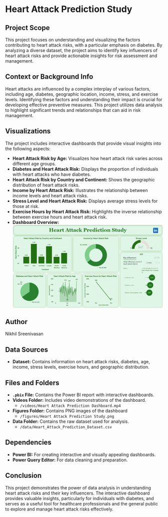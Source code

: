 # Heart Attack Prediction Study

## Project Scope
This project focuses on understanding and visualizing the factors contributing to heart attack risks, with a particular emphasis on diabetes. By analyzing a diverse dataset, the project aims to identify key influencers of heart attack risks and provide actionable insights for risk assessment and management.

## Context or Background Info
Heart attacks are influenced by a complex interplay of various factors, including age, diabetes, geographic location, income, stress, and exercise levels. Identifying these factors and understanding their impact is crucial for developing effective preventive measures. This project utilizes data analysis to highlight significant trends and relationships that can aid in risk management.

## Visualizations
The project includes interactive dashboards that provide visual insights into the following aspects:
- **Heart Attack Risk by Age:** Visualizes how heart attack risk varies across different age groups.
- **Diabetes and Heart Attack Risk:** Displays the proportion of individuals with heart attacks who have diabetes.
- **Heart Attack Risk by Country and Continent:** Shows the geographic distribution of heart attack risks.
- **Income by Heart Attack Risk:** Illustrates the relationship between income levels and heart attack risks.
- **Stress Level and Heart Attack Risk:** Displays average stress levels for those at risk.
- **Exercise Hours by Heart Attack Risk:** Highlights the inverse relationship between exercise hours and heart attack risk.
- **Dashboard Overview:** ![Dashboard Overview](reports/figures/Heart%20Attack%20Prediction%20Study.png)
## Author
Nikhil Sreenivasan

## Data Sources
- **Dataset:** Contains information on heart attack risks, diabetes, age, income, stress levels, exercise hours, and geographic distribution.

## Files and Folders
- **`.pbix` File:** Contains the Power BI report with interactive dashboards.
- **Videos Folder:** Includes video demonstrations of the dashboard.
  - `/videos/Heart Attack Prediction Dashboard.mp4`
- **Figures Folder:** Contains PNG images of the dashboard
  - `/figures/Heart Attack Prediction Study.png`
- **Data Folder:** Contains the raw dataset used for analysis.
  - `/data/Heart_Attack_Prediction_Dataset.csv`

## Dependencies
- **Power BI:** For creating interactive and visually appealing dashboards.
- **Power Query Editor:** For data cleaning and preparation.

## Conclusion
This project demonstrates the power of data analysis in understanding heart attack risks and their key influencers. The interactive dashboard provides valuable insights, particularly for individuals with diabetes, and serves as a useful tool for healthcare professionals and the general public to explore and manage heart attack risks effectively.
